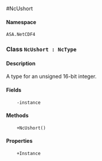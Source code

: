 #NcUshort

#### Namespace
`ASA.NetCDF4`

### Class `NcUshort : NcType`
#### Description
A type for an unsigned 16-bit integer.
#### Fields
        -instance
#### Methods
        +NcUshort()
#### Properties
        +Instance

